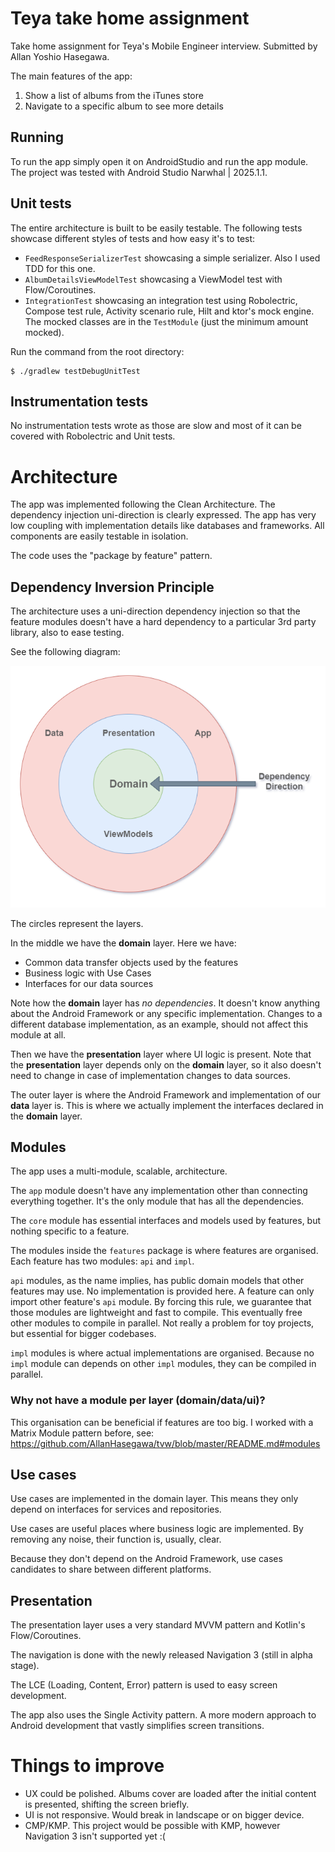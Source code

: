 # Teya take home assignment

Take home assignment for Teya's Mobile Engineer interview. Submitted by Allan Yoshio Hasegawa.

The main features of the app:

1. Show a list of albums from the iTunes store
2. Navigate to a specific album to see more details

## Running

To run the app simply open it on AndroidStudio and run the app module. The project was tested with
Android Studio Narwhal | 2025.1.1.

## Unit tests

The entire architecture is built to be easily testable. The following tests showcase different styles of tests and how easy it's to test:

* `FeedResponseSerializerTest` showcasing a simple serializer. Also I used TDD for this one.
* `AlbumDetailsViewModelTest` showcasing a ViewModel test with Flow/Coroutines.
* `IntegrationTest` showcasing an integration test using Robolectric, Compose test rule, Activity
  scenario rule, Hilt and ktor's mock engine. The mocked classes are in the `TestModule` (just the minimum amount mocked).

Run the command from the root directory:

```
$ ./gradlew testDebugUnitTest
```

## Instrumentation tests

No instrumentation tests wrote as those are slow and most of it can be covered with Robolectric and Unit tests.

# Architecture

The app was implemented following the Clean Architecture.
The dependency injection uni-direction is clearly expressed.
The app has very low coupling with implementation details like databases and frameworks.
All components are easily testable in isolation.

The code uses the "package by feature" pattern.

## Dependency Inversion Principle

The architecture uses a uni-direction dependency injection so that the feature modules doesn't have a hard dependency to a particular 3rd party library, also to ease testing.

See the following diagram:

![dep direction](docs/dependency_direction.png)

The circles represent the layers.

In the middle we have the **domain** layer. Here we have:

* Common data transfer objects used by the features
* Business logic with Use Cases
* Interfaces for our data sources

Note how the **domain** layer has *no dependencies*.
It doesn't know anything about the Android Framework or any specific implementation.
Changes to a different database implementation, as an example, should not affect this module at all.

Then we have the **presentation** layer where UI logic is present.
Note that the **presentation** layer depends only on the **domain** layer,
so it also doesn't need to change in case of implementation changes to data sources.

The outer layer is where the Android Framework and implementation of our **data** layer is.
This is where we actually implement the interfaces declared in the **domain** layer.

## Modules

The app uses a multi-module, scalable, architecture.

The `app` module doesn't have any implementation other than connecting everything together. It's the only module that has all the dependencies.

The `core` module has essential interfaces and models used by features, but nothing specific to a feature.

The modules inside the `features` package is where features are organised. Each feature has two modules: `api` and `impl`.

`api` modules, as the name implies, has public domain models that other features may use. No implementation is provided here. A feature can only import other feature's `api` module. By forcing this rule, we guarantee that those modules are lightweight and fast to compile. This eventually free other modules to compile in parallel. Not really a problem for toy projects, but essential for bigger codebases.

`impl` modules is where actual implementations are organised. Because no `impl` module can depends on other `impl` modules, they can be compiled in parallel.

### Why not have a module per layer (domain/data/ui)?

This organisation can be beneficial if features are too big. I worked with a Matrix Module pattern before, see: https://github.com/AllanHasegawa/tvw/blob/master/README.md#modules

## Use cases

Use cases are implemented in the domain layer. This means they only depend on interfaces for services and repositories.

Use cases are useful places where business logic are implemented. By removing any noise, their function is, usually, clear.

Because they don't depend on the Android Framework, use cases candidates to share between different platforms.

## Presentation

The presentation layer uses a very standard MVVM pattern and Kotlin's Flow/Coroutines.

The navigation is done with the newly released Navigation 3 (still in alpha stage).

The LCE (Loading, Content, Error) pattern is used to easy screen development.

The app also uses the Single Activity pattern. A more modern approach to Android development that vastly simplifies screen transitions.

# Things to improve

* UX could be polished. Albums cover are loaded after the initial content is presented, shifting the screen briefly.
* UI is not responsive. Would break in landscape or on bigger device.
* CMP/KMP. This project would be possible with KMP, however Navigation 3 isn't supported yet :(